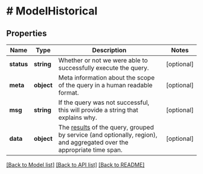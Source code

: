 # # ModelHistorical

## Properties

Name | Type | Description | Notes
------------ | ------------- | ------------- | -------------
**status** | **string** | Whether or not we were able to successfully execute the query. | [optional]
**meta** | **object** | Meta information about the scope of the query in a human readable format. | [optional]
**msg** | **string** | If the query was not successful, this will provide a string that explains why. | [optional]
**data** | **object** | The [results](#results-data-model) of the query, grouped by service (and optionally, region), and aggregated over the appropriate time span. | [optional]

[[Back to Model list]](../../README.md#models) [[Back to API list]](../../README.md#endpoints) [[Back to README]](../../README.md)
